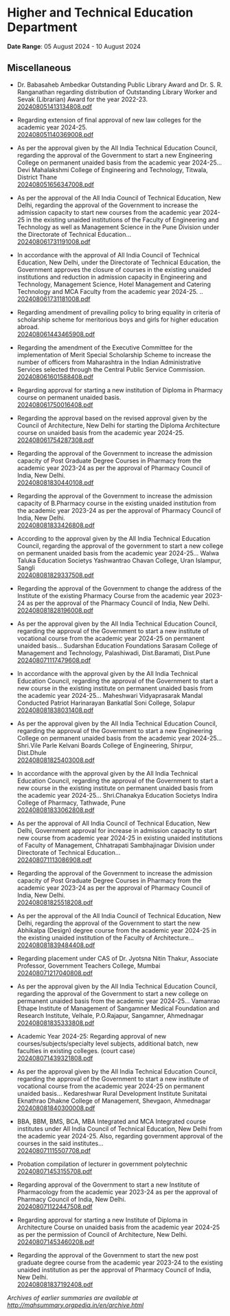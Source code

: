# Higher and Technical Education Department

**Date Range**: 05 August 2024 - 10 August 2024


## Miscellaneous
- Dr. Babasaheb Ambedkar Outstanding Public Library Award and Dr. S. R. Ranganathan regarding distribution of Outstanding Library Worker and Sevak (Librarian) Award for the year 2022-23.\
  [202408051413134808.pdf](https://gr.maharashtra.gov.in/Site/Upload/Government%20Resolutions/English/202408051413134808...pdf)

- Regarding extension of final approval of new law colleges for the academic year 2024-25.\
  [202408051140369008.pdf](https://gr.maharashtra.gov.in/Site/Upload/Government%20Resolutions/English/202408051140369008.pdf)

- As per the approval given by the All India Technical Education Council, regarding the approval of the Government to start a new Engineering College on permanent unaided basis from the academic year 2024-25... Devi Mahalakshmi College of Engineering and Technology, Titwala, District Thane\
  [202408051656347008.pdf](https://gr.maharashtra.gov.in/Site/Upload/Government%20Resolutions/English/202408051656347008.pdf)

- As per the approval of the All India Council of Technical Education, New Delhi, regarding the approval of the Government to increase the admission capacity to start new courses from the academic year 2024-25 in the existing unaided institutions of the Faculty of Engineering and Technology as well as Management Science in the Pune Division under the Directorate of Technical Education...\
  [202408061731191008.pdf](https://gr.maharashtra.gov.in/Site/Upload/Government%20Resolutions/English/202408061731191008.pdf)

- In accordance with the approval of All India Council of Technical Education, New Delhi, under the Directorate of Technical Education, the Government approves the closure of courses in the existing unaided institutions and reduction in admission capacity in Engineering and Technology, Management Science, Hotel Management and Catering Technology and MCA Faculty from the academic year 2024-25. ..\
  [202408061731181008.pdf](https://gr.maharashtra.gov.in/Site/Upload/Government%20Resolutions/English/202408061731181008.pdf)

- Regarding amendment of prevailing policy to bring equality in criteria of scholarship scheme for meritorious boys and girls for higher education abroad.\
  [202408061443465908.pdf](https://gr.maharashtra.gov.in/Site/Upload/Government%20Resolutions/English/202408061443465908.pdf)

- Regarding the amendment of the Executive Committee for the implementation of Merit Special Scholarship Scheme to increase the number of officers from Maharashtra in the Indian Administrative Services selected through the Central Public Service Commission.\
  [202408061601588408.pdf](https://gr.maharashtra.gov.in/Site/Upload/Government%20Resolutions/English/202408061601588408.pdf)

- Regarding approval for starting a new institution of Diploma in Pharmacy course on permanent unaided basis.\
  [202408061750016408.pdf](https://gr.maharashtra.gov.in/Site/Upload/Government%20Resolutions/English/202408061750016408.pdf)

- Regarding the approval based on the revised approval given by the Council of Architecture, New Delhi for starting the Diploma Architecture course on unaided basis from the academic year 2024-25.\
  [202408061754287308.pdf](https://gr.maharashtra.gov.in/Site/Upload/Government%20Resolutions/English/202408061754287308.pdf)

- Regarding the approval of the Government to increase the admission capacity of Post Graduate Degree Courses in Pharmacy from the academic year 2023-24 as per the approval of Pharmacy Council of India, New Delhi.\
  [202408081830440108.pdf](https://gr.maharashtra.gov.in/Site/Upload/Government%20Resolutions/English/202408081830440108.pdf)

- Regarding the approval of the Government to increase the admission capacity of B.Pharmacy course in the existing unaided institution from the academic year 2023-24 as per the approval of Pharmacy Council of India, New Delhi.\
  [202408081833426808.pdf](https://gr.maharashtra.gov.in/Site/Upload/Government%20Resolutions/English/202408081833426808.pdf)

- According to the approval given by the All India Technical Education Council, regarding the approval of the government to start a new college on permanent unaided basis from the academic year 2024-25... Walwa Taluka Education Societys Yashwantrao Chavan College, Uran Islampur, Sangli\
  [202408081829337508.pdf](https://gr.maharashtra.gov.in/Site/Upload/Government%20Resolutions/English/202408081829337508.pdf)

- Regarding the approval of the Government to change the address of the Institute of the existing Pharmacy Course from the academic year 2023-24 as per the approval of the Pharmacy Council of India, New Delhi.\
  [202408081828196008.pdf](https://gr.maharashtra.gov.in/Site/Upload/Government%20Resolutions/English/202408081828196008.pdf)

- As per the approval given by the All India Technical Education Council, regarding the approval of the Government to start a new institute of vocational course from the academic year 2024-25 on permanent unaided basis... Sudarshan Education Foundations Sarasam College of Management and Technology, Palashiwadi, Dist.Baramati, Dist.Pune\
  [202408071117479608.pdf](https://gr.maharashtra.gov.in/Site/Upload/Government%20Resolutions/English/202408071117479608.pdf)

- In accordance with the approval given by the All India Technical Education Council, regarding the approval of the Government to start a new course in the existing institute on permanent unaided basis from the academic year 2024-25... Maheshwari Vidyaprasarak Mandal Conducted Patriot Harinarayan Bankatlal Soni College, Solapur\
  [202408081838031408.pdf](https://gr.maharashtra.gov.in/Site/Upload/Government%20Resolutions/English/202408081838031408.pdf)

- As per the approval given by the All India Technical Education Council, regarding the approval of the Government to start a new Engineering College on permanent unaided basis from the academic year 2024-25... Shri.Vile Parle Kelvani Boards College of Engineering, Shirpur, Dist.Dhule\
  [202408081825403008.pdf](https://gr.maharashtra.gov.in/Site/Upload/Government%20Resolutions/English/202408081825403008.pdf)

- In accordance with the approval given by the All India Technical Education Council, regarding the approval of the Government to start a new course in the existing institute on permanent unaided basis from the academic year 2024-25... Shri.Chanakya Education Societys Indira College of Pharmacy, Tathwade, Pune\
  [202408081833062808.pdf](https://gr.maharashtra.gov.in/Site/Upload/Government%20Resolutions/English/202408081833062808.pdf)

- As per the approval of All India Council of Technical Education, New Delhi, Government approval for increase in admission capacity to start new course from academic year 2024-25 in existing unaided institutions of Faculty of Management, Chhatrapati Sambhajinagar Division under Directorate of Technical Education...\
  [202408071113086908.pdf](https://gr.maharashtra.gov.in/Site/Upload/Government%20Resolutions/English/202408071113086908.pdf)

- Regarding the approval of the Government to increase the admission capacity of Post Graduate Degree Courses in Pharmacy from the academic year 2023-24 as per the approval of Pharmacy Council of India, New Delhi.\
  [202408081825518208.pdf](https://gr.maharashtra.gov.in/Site/Upload/Government%20Resolutions/English/202408081825518208.pdf)

- As per the approval of the All India Council of Technical Education, New Delhi, regarding the approval of the Government to start the new Abhikalpa (Design) degree course from the academic year 2024-25 in the existing unaided institution of the Faculty of Architecture...\
  [202408081839484408.pdf](https://gr.maharashtra.gov.in/Site/Upload/Government%20Resolutions/English/202408081839484408.pdf)

- Regarding placement under CAS of Dr. Jyotsna Nitin Thakur, Associate Professor, Government Teachers College, Mumbai\
  [202408071217040808.pdf](https://gr.maharashtra.gov.in/Site/Upload/Government%20Resolutions/English/202408071217040808.pdf)

- As per the approval given by the All India Technical Education Council, regarding the approval of the Government to start a new college on permanent unaided basis from the academic year 2024-25... Vamanrao Ethape Institute of Management of Sangamner Medical Foundation and Research Institute, Velhale, P.O.Rajapur, Sangamner, Ahmednagar\
  [202408081835333808.pdf](https://gr.maharashtra.gov.in/Site/Upload/Government%20Resolutions/English/202408081835333808.pdf)

- Academic Year 2024-25: Regarding approval of new courses/subjects/specialty level subjects, additional batch, new faculties in existing colleges. (court case)\
  [202408071439321808.pdf](https://gr.maharashtra.gov.in/Site/Upload/Government%20Resolutions/English/202408071439321808.pdf)

- As per the approval given by the All India Technical Education Council, regarding the approval of the Government to start a new institute of vocational course from the academic year 2024-25 on permanent unaided basis... Kedareshwar Rural Development Institute Sunitatai Eknathrao Dhakne College of Management, Shevgaon, Ahmednagar\
  [202408081840300008.pdf](https://gr.maharashtra.gov.in/Site/Upload/Government%20Resolutions/English/202408081840300008.pdf)

- BBA, BBM, BMS, BCA, MBA Integrated and MCA Integrated course institutes under All India Council of Technical Education, New Delhi from the academic year 2024-25. Also, regarding government approval of the courses in the said institutes...\
  [202408071115507708.pdf](https://gr.maharashtra.gov.in/Site/Upload/Government%20Resolutions/English/202408071115507708.pdf)

- Probation compilation of lecturer in government polytechnic\
  [202408071453155708.pdf](https://gr.maharashtra.gov.in/Site/Upload/Government%20Resolutions/English/202408071453155708.pdf)

- Regarding approval of the Government to start a new Institute of Pharmacology from the academic year 2023-24 as per the approval of Pharmacy Council of India, New Delhi.\
  [202408071122447508.pdf](https://gr.maharashtra.gov.in/Site/Upload/Government%20Resolutions/English/202408071122447508.pdf)

- Regarding approval for starting a new Institute of Diploma in Architecture Course on unaided basis from the academic year 2024-25 as per the permission of Council of Architecture, New Delhi.\
  [202408071453460208.pdf](https://gr.maharashtra.gov.in/Site/Upload/Government%20Resolutions/English/202408071453460208.pdf)

- Regarding the approval of the Government to start the new post graduate degree course from the academic year 2023-24 to the existing unaided institution as per the approval of Pharmacy Council of India, New Delhi.\
  [202408081837192408.pdf](https://gr.maharashtra.gov.in/Site/Upload/Government%20Resolutions/English/202408081837192408.pdf)


*Archives of earlier summaries are available at http://mahsummary.orgpedia.in/en/archive.html*